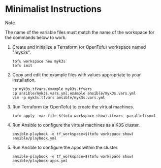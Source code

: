 # Minimalist Instructions
> [!NOTE]
> The name of the variable files must match the name of the workspace for the commands below to work.

1. Create and initialize a Terraform (or OpenTofu) workspace named "myk3s".
    ```shell
    tofu workspace new myk3s
    tofu init
    ```
2. Copy and edit the example files with values appropriate to your installation.
    ```shell
    cp myk3s.tfvars.example myk3s.tfvars
    cp ansible/myk3s.vars.yml.example ansible/myk3s.vars.yml
    vim -p myk3s.tfvars ansible/myk3s.vars.yml
    ```
3. Run Terraform (or OpenTofu) to create the virtual machines.
    ```shell
    tofu apply -var-file $(tofu workspace show).tfvars -parallelism=1
    ```
4. Run Ansible to configure the virtual machines as a K3S cluster.
    ```shell
    ansible-playbook -e tf_workspace=$(tofu workspace show) ansible/playbook.yml
    ```
5. Run Ansible to configure the apps within the cluster.
    ```shell
    ansible-playbook -e tf_workspace=$(tofu workspace show) ansible/playbook-apps.yml
    ```

